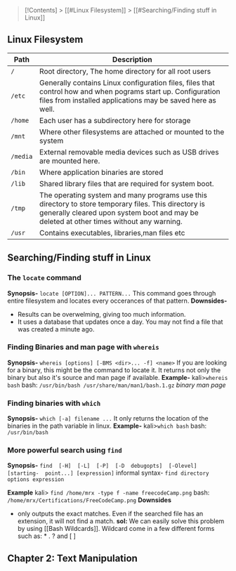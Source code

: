 >[!Contents]
	> [[#Linux Filesystem]]
	> [[#Searching/Finding stuff in Linux]]

## **Linux Filesystem**
|**Path**|**Description**|
|-------|--------|
| `/`  | Root directory, The home directory for all root users  |
|  `/etc` | Generally contains Linux configuration files, files that control how and when pograms start up. Configuration files from installed applications may be saved here as well.  |
|  `/home` |  Each user has a subdirectory here for storage |
|  `/mnt` | Where other filesystems are attached or mounted to the system  |
|  `/media` | External removable media devices such as USB drives are mounted here.  |
|  `/bin` | Where application binaries are stored  |
|  `/lib` | Shared library files that are required for system boot.  |
|  `/tmp` |  The operating system and many programs use this directory to store temporary files. This directory is generally cleared upon system boot and may be deleted at other times without any warning. |
|  `/usr` | Contains executables, libraries,man files etc  |
## Searching/Finding stuff in Linux
### **The `locate` command**
**Synopsis-**
`locate [OPTION]... PATTERN...`
This command goes through entire filesystem and locates every occerances of that pattern.
**Downsides-**  
- Results can be overwelming, giving too much information. 
- It uses a database that updates once a day. You may not find a file that was created a minute ago.

### **Finding Binaries and man page with `whereis`**
**Synopsis-**
`whereis [options] [-BMS <dir>... -f] <name>`
If you are looking for a binary, this might be the command to locate it. It returns not only the binary but also it's source and man page if available.
**Example-**
kali>`whereis bash`
bash: `/usr/bin/bash /usr/share/man/man1/bash.1.gz`
		*binary*         *man page*

### **Finding binaries with `which`**
**Synopsis-**
`which [-a] filename ...`
It only returns the location of the binaries in the path variable in linux.
**Example-**
kali>`which bash`
bash: `/usr/bin/bash`


### **More powerful search using `find`**
**Synopsis-**
`find  [-H]  [-L]  [-P]  [-D  debugopts]  [-Olevel] [starting-  point...] [expression]`
informal syntax-
`find directory options expression`

**Example**
kali> `find /home/mrx -type f -name freecodeCamp.png`
bash: `/home/mrx/Certifications/FreeCodeCamp.png`
**Downsides**
- only outputs the exact matches. Even if the searched file has an extension, it will not find a match.
**sol:** We can easily solve this problem by using [[Bash Wildcards]]. Wildcard come in a few different forms such as: * . ? and [ ]



## **Chapter 2: Text Manipulation**








